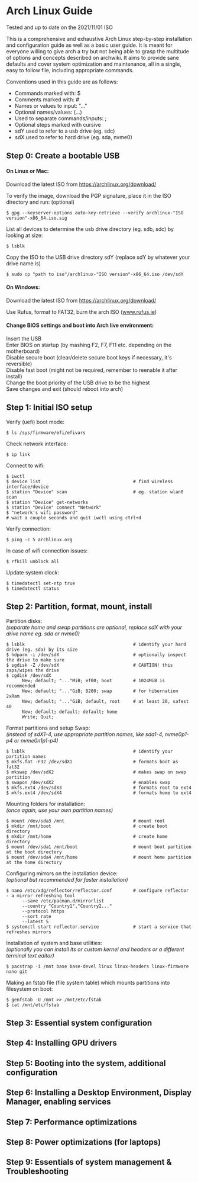 # Arch Linux Guide

Tested and up to date on the 2021/11/01 ISO

This is a comprehensive and exhaustive Arch Linux step-by-step installation and configuration guide as well as a basic user guide. It is meant for everyone willing to give arch a try but not being able to grasp the multitude of options and concepts described on archwiki. It aims to provide sane defaults and cover system optimization and maintenance, all in a single, easy to follow file, including appropriate commands.

Conventions used in this guide are as follows:
- Commands marked with: $
- Comments marked with: #
- Names or values to input: "..." 
- Optional names/values: (...)
- Used to separate commands/inputs: ;
- Optional steps marked with cursive
- sdY used to refer to a usb drive (eg. sdc)
- sdX used to refer to hard drive (eg. sda, nvme0)

## Step 0: Create a bootable USB 

#### On Linux or Mac:

Download the latest ISO from https://archlinux.org/download/

To verify the image, download the PGP signature, place it in the ISO directory and run: (optional)
```
$ gpg --keyserver-options auto-key-retrieve --verify archlinux-"ISO version"-x86_64.iso.sig
```

List all devices to determine the usb drive directory (eg. sdb, sdc) by looking at size:
```
$ lsblk
```

Copy the ISO to the USB drive directory sdY (replace sdY by whatever your drive name is)
```
$ sudo cp "path to iso"/archlinux-"ISO version"-x86_64.iso /dev/sdY
```
      
#### On Windows: 

Download the latest ISO from https://archlinux.org/download/

Use Rufus, format to FAT32, burn the arch ISO (www.rufus.ie)

#### Change BIOS settings and boot into Arch live environment:

Insert the USB \
Enter BIOS on startup (by mashing F2, F7, F11 etc. depending on the motherboard) \
Disable secure boot (clear/delete secure boot keys if necessary, it's reversible) \
Disable fast boot (might not be required, remember to reenable it after install) \
Change the boot priority of the USB drive to be the highest \
Save changes and exit (should reboot into arch)

## Step 1: Initial ISO setup

Verify (uefi) boot mode:
```
$ ls /sys/firmware/efi/efivars
```

Check network interface:
```
$ ip link
```

Connect to wifi: 
```
$ iwctl
$ device list                                   # find wireless interface/device
$ station "Device" scan                         # eg. station wlan0 scan
$ station "Device" get-networks
$ station "Device" connect "Network"
$ "network's wifi password"
# wait a couple seconds and quit iwctl using ctrl+d
```

Verify connection:
```		
$ ping -c 5 archlinux.org
```

In case of wifi connection issues:
```
$ rfkill unblock all
```

Update system clock:
```
$ timedatectl set-ntp true
$ timedatectl status
```

## Step 2: Partition, format, mount, install

Partition disks: \
_(separate home and swap partitions are optional, replace sdX with your drive name eg. sda or nvme0)_
```
$ lsblk                                         # identify your hard drive (eg. sda) by its size
$ hdparm -i /dev/sdX                            # optionally inspect the drive to make sure
$ sgdisk -Z /dev/sdX                            # CAUTION! this zaps/wipes the drive
$ cgdisk /dev/sdX
      New; default; "..."MiB; ef00; boot        # 1024MiB is recommended
      New; default; "..."GiB; 8200; swap        # for hibernation 2xRam
      New; default; "..."GiB; default, root     # at least 20, safest 40
      New; default; default; default; home
      Write; Quit;
```

Format partitions and setup Swap: \
_(instead of sdX1-4, use appropriate partition names, like sda1-4, nvme0p1-p4 or nvme0n1p1-p4)_
```
$ lsblk                                         # identify your partition names
$ mkfs.fat -F32 /dev/sdX1                       # formats boot as fat32
$ mkswap /dev/sdX2                              # makes swap on swap partition
$ swapon /dev/sdX2                              # enables swap
$ mkfs.ext4 /dev/sdX3                           # formats root to ext4
$ mkfs.ext4 /dev/sdX4                           # formats home to ext4
```

Mounting folders for installation: \
_(once again, use your own partition names)_
```
$ mount /dev/sda3 /mnt                          # mount root
$ mkdir /mnt/boot                               # create boot directory
$ mkdir /mnt/home                               # create home directory
$ mount /dev/sda1 /mnt/boot                     # mount boot partition at the boot directory
$ mount /dev/sda4 /mnt/home                     # mount home partition at the home directory
```

Configuring mirrors on the installation device: \
_(optional but recommended for faster installation)_
```
$ nano /etc/xdg/reflector/reflector.conf        # configure reflector - a mirror refreshing tool
      --save /etc/pacman.d/mirrorlist
      --country "Country1","Country2..."
      --protocol https
      --sort rate
      --latest 5
$ systemctl start reflector.service             # start a service that refreshes mirrors
```

Installation of system and base utilities: \
_(optionally you can install lts or custom kernel and headers or a different terminal text editor)_
```
$ pacstrap -i /mnt base base-devel linux linux-headers linux-firmware nano git
```

Making an fstab file (file system table) which mounts partitions into filesystem on boot:
```
$ genfstab -U /mnt >> /mnt/etc/fstab
$ cat /mnt/etc/fstab
```

## Step 3: Essential system configuration

## Step 4: Installing GPU drivers

## Step 5: Booting into the system, additional configuration

## Step 6: Installing a Desktop Environment, Display Manager, enabling services

## Step 7: Performance optimizations

## Step 8: Power optimizations (for laptops)

## Step 9: Essentials of system management & Troubleshooting
